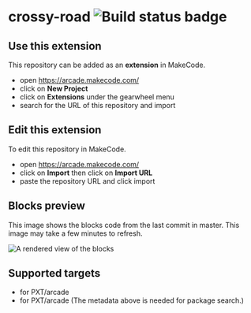 # crossy-road ![Build status badge](https://github.com/madelypng/crossy-road/workflows/MakeCode/badge.svg)



## Use this extension

This repository can be added as an **extension** in MakeCode.

* open https://arcade.makecode.com/
* click on **New Project**
* click on **Extensions** under the gearwheel menu
* search for the URL of this repository and import

## Edit this extension

To edit this repository in MakeCode.

* open https://arcade.makecode.com/
* click on **Import** then click on **Import URL**
* paste the repository URL and click import

## Blocks preview

This image shows the blocks code from the last commit in master.
This image may take a few minutes to refresh.

![A rendered view of the blocks](https://github.com/madelypng/crossy-road/raw/master/.makecode/blocks.png)

## Supported targets

* for PXT/arcade
* for PXT/arcade
(The metadata above is needed for package search.)

